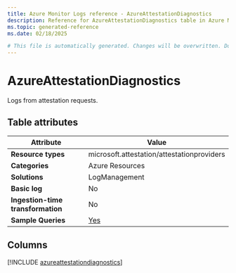 ```yaml
---
title: Azure Monitor Logs reference - AzureAttestationDiagnostics
description: Reference for AzureAttestationDiagnostics table in Azure Monitor Logs.
ms.topic: generated-reference
ms.date: 02/18/2025

# This file is automatically generated. Changes will be overwritten. Do not change this file directly.
---
```


# AzureAttestationDiagnostics

Logs from attestation requests.


## Table attributes

|Attribute|Value|
|---|---|
|**Resource types**|microsoft.attestation/attestationproviders|
|**Categories**|Azure Resources|
|**Solutions**| LogManagement|
|**Basic log**|No|
|**Ingestion-time transformation**|No|
|**Sample Queries**|[Yes](/azure/azure-monitor/reference/queries/azureattestationdiagnostics)|



## Columns
  
[!INCLUDE [azureattestationdiagnostics](~/reusable-content/ce-skilling/azure/includes/azure-monitor/reference/tables/azureattestationdiagnostics-include.md)]
